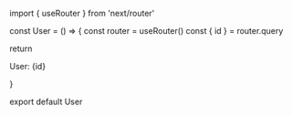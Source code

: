 import { useRouter } from 'next/router'

const User = () => {
  const router = useRouter()
  const { id } = router.query

  return <p>User: {id}</p>
}

export default User